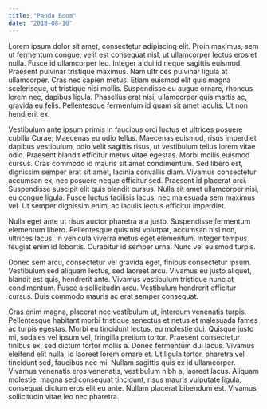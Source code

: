 ```yaml
---
title: "Panda Boom"
date: "2018-08-10"
--- 
```

Lorem ipsum dolor sit amet, consectetur adipiscing elit. Proin maximus, sem ut fermentum congue, velit est consequat nisl, ut ullamcorper lectus eros et nulla. Fusce id ullamcorper leo. Integer a dui id neque sagittis euismod. Praesent pulvinar tristique maximus. Nam ultrices pulvinar ligula at ullamcorper. Cras nec sapien metus. Etiam euismod elit quis magna scelerisque, ut tristique nisi mollis. Suspendisse eu augue ornare, rhoncus lorem nec, dapibus ligula. Phasellus erat nisi, ullamcorper quis mattis ac, gravida eu felis. Pellentesque fermentum id quam sit amet iaculis. Ut non hendrerit ex.

Vestibulum ante ipsum primis in faucibus orci luctus et ultrices posuere cubilia Curae; Maecenas eu odio tellus. Maecenas euismod, risus imperdiet dapibus vestibulum, odio velit sagittis risus, ut vestibulum tellus lorem vitae odio. Praesent blandit efficitur metus vitae egestas. Morbi mollis euismod cursus. Cras commodo id mauris sit amet condimentum. Sed libero est, dignissim semper erat sit amet, lacinia convallis diam. Vivamus consectetur accumsan ex, nec posuere neque efficitur sed. Praesent id placerat orci. Suspendisse suscipit elit quis blandit cursus. Nulla sit amet ullamcorper nisi, eu congue ligula. Fusce luctus facilisis lacus, nec malesuada sem maximus vel. Ut semper dignissim enim, ac iaculis lectus efficitur imperdiet.

Nulla eget ante ut risus auctor pharetra a a justo. Suspendisse fermentum elementum libero. Pellentesque quis nisl volutpat, accumsan nisl non, ultrices lacus. In vehicula viverra metus eget elementum. Integer tempus feugiat enim id lobortis. Curabitur id semper urna. Nunc vel euismod turpis.

Donec sem arcu, consectetur vel gravida eget, finibus consectetur ipsum. Vestibulum sed aliquam lectus, sed laoreet arcu. Vivamus eu justo aliquet, blandit est quis, hendrerit ante. Vivamus vestibulum tristique nunc at condimentum. Fusce a sollicitudin arcu. Vestibulum hendrerit efficitur cursus. Duis commodo mauris ac erat semper consequat.

Cras enim magna, placerat nec vestibulum ut, interdum venenatis turpis. Pellentesque habitant morbi tristique senectus et netus et malesuada fames ac turpis egestas. Morbi eu tincidunt lectus, eu molestie dui. Quisque justo mi, sodales vel ipsum vel, fringilla pretium tortor. Praesent consectetur finibus ex, sed dictum tortor mollis a. Donec fermentum dui lacus. Vivamus eleifend elit nulla, id laoreet lorem ornare et. Ut ligula tortor, pharetra vel tincidunt sed, faucibus nec mi. Nullam sagittis quis ex id ullamcorper. Vivamus venenatis eros venenatis, vestibulum nibh a, laoreet lacus. Aliquam molestie, magna sed consequat tincidunt, risus mauris vulputate ligula, consequat dictum eros elit eu ante. Nullam placerat bibendum est. Vivamus sollicitudin vitae leo nec pharetra.
